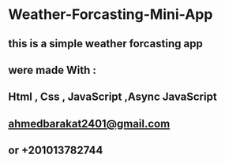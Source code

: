 # Weather-Forcasting-Mini-App

## this is a simple weather forcasting app

## were made With :

## Html , Css , JavaScript ,Async JavaScript


## ahmedbarakat2401@gmail.com

## or +201013782744
